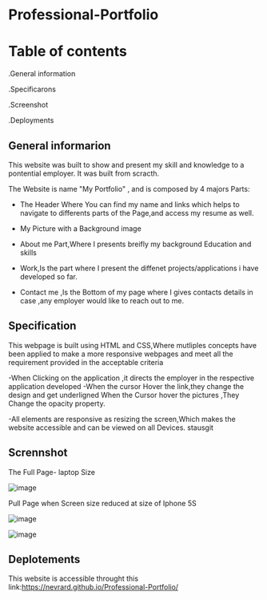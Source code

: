 # Professional-Portfolio

# Table of contents

.General information

.Specificarons

.Screenshot

.Deployments

## General informarion

This website was built to show and present my skill and knowledge to a pontential employer.
It was built from scracth.

The Website is name "My Portfolio" , and is composed by 4 majors Parts:

 - The Header Where You can find my name and links which helps to navigate to differents parts of the Page,and  access my resume as well.

 - My Picture with a Background image

 - About me Part,Where I presents breifly my background Education and skills 
 
 - Work,Is the part where I present the diffenet projects/applications i have developed so far.

 - Contact me ,Is the Bottom  of my page where I gives  contacts  details in case ,any employer would like to reach out to me.

 ## Specification

 This webpage is built using HTML and CSS,Where mutliples concepts have been applied to make a more responsive webpages and meet all the requirement provided in the acceptable criteria

 -When Clicking on the application ,it directs the employer in the respective application developed
 -When the cursor Hover the link,they change the design and get underligned
 When the Cursor hover the pictures ,They Change the opacity property.

 -All elements are responsive  as  resizing the screen,Which makes the website accessible and can be viewed on all Devices.
stausgit
## Scrennshot
The Full Page- laptop Size

![image](https://user-images.githubusercontent.com/77184762/125695579-228a1fb5-c791-47da-8821-035d8ceb23bc.png)



Pull Page when Screen size reduced at size of Iphone 5S

![image](https://user-images.githubusercontent.com/77184762/125696130-5d4be376-50d0-452a-bbc6-5960e3e1e136.png)



![image](https://user-images.githubusercontent.com/77184762/125696277-60e4784b-e400-4c09-ba19-cc2e2f680339.png)



## Deplotements
This website is accessible  throught this link:https://nevrard.github.io/Professional-Portfolio/



